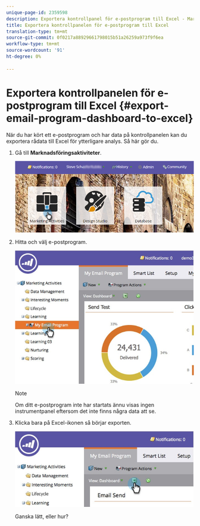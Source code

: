 ```yaml
---
unique-page-id: 2359598
description: Exportera kontrollpanel för e-postprogram till Excel - Marketo Docs - produktdokumentation
title: Exportera kontrollpanelen för e-postprogram till Excel
translation-type: tm+mt
source-git-commit: 0f0217a88929661798015b51a26259a973f9f6ea
workflow-type: tm+mt
source-wordcount: '91'
ht-degree: 0%

---
```



# Exportera kontrollpanelen för e-postprogram till Excel {#export-email-program-dashboard-to-excel}

När du har kört ett e-postprogram och har data på kontrollpanelen kan du exportera rådata till Excel för ytterligare analys. Så här gör du.

1. Gå till **Marknadsföringsaktiviteter**.

   ![](assets/login-marketing-activities-1.png)

1. Hitta och välj e-postprogram.

   ![](assets/lifecycledashboard.jpg)

   >[!NOTE]
   >
   >Om ditt e-postprogram inte har startats ännu visas ingen instrumentpanel eftersom det inte finns några data att se.

1. Klicka bara på Excel-ikonen så börjar exporten.

   ![](assets/lifecycle.jpg)

   Ganska lätt, eller hur?
